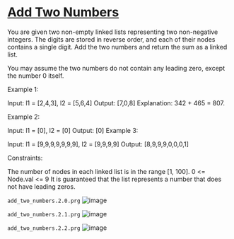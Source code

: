 # [Add Two Numbers](https://leetcode.com/problems/add-two-numbers/)

You are given two non-empty linked lists representing two non-negative integers. The digits are stored in reverse order, and each of their nodes contains a single digit. Add the two numbers and return the sum as a linked list.

You may assume the two numbers do not contain any leading zero, except the number 0 itself.

Example 1:

Input: l1 = [2,4,3], l2 = [5,6,4]
Output: [7,0,8]
Explanation: 342 + 465 = 807.

Example 2:

Input: l1 = [0], l2 = [0]
Output: [0]
Example 3:

Input: l1 = [9,9,9,9,9,9,9], l2 = [9,9,9,9]
Output: [8,9,9,9,0,0,0,1]


Constraints:

The number of nodes in each linked list is in the range [1, 100].
0 <= Node.val <= 9
It is guaranteed that the list represents a number that does not have leading zeros.

`add_two_numbers.2.0.prg`
![image](https://github.com/user-attachments/assets/99f84523-0d89-4256-a4e7-c4c00362a484)

`add_two_numbers.2.1.prg`
![image](https://github.com/user-attachments/assets/d5e3629b-7ff9-4f0d-856f-bb41bdd14169)

`add_two_numbers.2.2.prg`
![image](https://github.com/user-attachments/assets/35e4f489-3e41-459a-89e0-2ae4a5fbc6e4)
